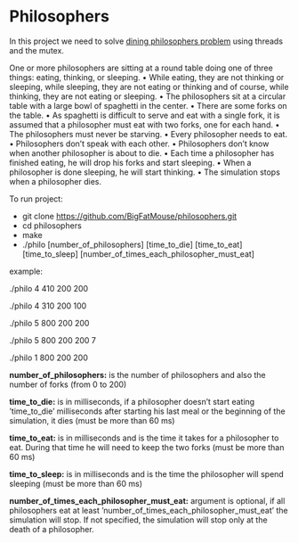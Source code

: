 <h1>Philosophers</h1>

In this project we need to solve [dining philosophers problem](https://en.wikipedia.org/wiki/Dining_philosophers_problem) using threads and the mutex.

One or more philosophers are sitting at a round table doing one of three things:
eating, thinking, or sleeping.
• While eating, they are not thinking or sleeping, while sleeping, they are not eating
or thinking and of course, while thinking, they are not eating or sleeping.
• The philosophers sit at a circular table with a large bowl of spaghetti in the center.
• There are some forks on the table.
• As spaghetti is difficult to serve and eat with a single fork, it is assumed that a
philosopher must eat with two forks, one for each hand.
• The philosophers must never be starving.
• Every philosopher needs to eat.
• Philosophers don’t speak with each other.
• Philosophers don’t know when another philosopher is about to die.
• Each time a philosopher has finished eating, he will drop his forks and start sleeping.
• When a philosopher is done sleeping, he will start thinking.
• The simulation stops when a philosopher dies.

To run project:

- git clone https://github.com/BigFatMouse/philosophers.git
- cd philosophers
- make
- ./philo [number_of_philosophers] [time_to_die] [time_to_eat] [time_to_sleep] [number_of_times_each_philosopher_must_eat]

example:     

./philo 4 410 200 200

./philo 4 310 200 100

./philo 5 800 200 200

./philo 5 800 200 200 7

./philo 1 800 200 200

<b>number_of_philosophers:</b> is the number of philosophers and also the number
of forks (from 0 to 200)

<b>time_to_die:</b> is in milliseconds, if a philosopher doesn’t start eating ’time_to_die’ milliseconds after starting his last meal or the beginning of the simulation, it dies (must be more than 60 ms)

<b>time_to_eat:</b> is in milliseconds and is the time it takes for a philosopher to eat. During that time he will need to keep the two forks (must be more than 60 ms)

<b>time_to_sleep:</b> is in milliseconds and is the time the philosopher will spend sleeping (must be more than 60 ms)

<b>number_of_times_each_philosopher_must_eat:</b>  argument is optional, if all philosophers eat at least ’number_of_times_each_philosopher_must_eat’ the simulation will stop. If not specified, the simulation will stop only at the death of a philosopher. 
